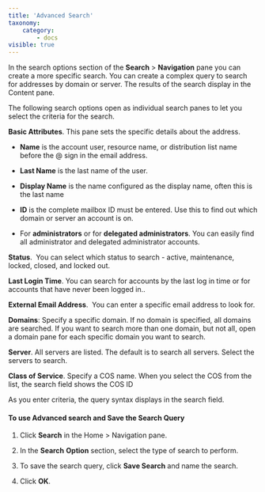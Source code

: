 ```yaml
---
title: 'Advanced Search'
taxonomy:
    category:
        - docs
visible: true
---
```


In the search options section of the **Search** > **Navigation** pane you can create a more specific search. You can create a complex query to search for addresses by domain or server. The results of the search display in the Content pane. 

The following search options open as individual search panes to let you select the criteria for the search.

<span style="font-weight: bold;">Basic Attributes</span>. This pane sets the specific details about the address.

*   <span style="font-weight: bold;">Name</span> is the account user, resource name, or distribution list name before the @ sign in the email address.

*   <span style="font-weight: bold;">Last Name</span> is the last name of the user.

*   <span style="font-weight: bold;">Display Name</span> is the name configured as the display name, often this is the last name

*   <span style="font-weight: bold;">ID</span> <span>is the</span> complete mailbox ID must be entered. Use this to find out which domain or server an account is on.

*   For <span style="font-weight: bold;">administrators</span> or for <span style="font-weight: bold;">delegated administrators</span><span>. You can easily find all administrator and delegated administrator accounts.</span>

**Status**.  <span style="font-weight: normal;">You can select which status to search - active, maintenance, locked, closed, and locked out.</span>

<span style="font-weight: bold;">Last Login Time</span>. You can search for accounts by the last log in time or for accounts that have never been logged in..

**External Email Address**<span style="font-weight: normal;">.  You can enter a specific email address to look for.</span>

<span style="font-weight: bold;">Domains</span>: Specify a specific domain. If no domain is specified, all domains are searched. If you want to search more than one domain, but not all, open a domain pane for each specific domain you want to search.

<span style="font-weight: bold;">Server</span>. All servers are listed. The default is to search all servers. Select the servers to search.

<span style="font-weight: bold;">Class of Service</span>. Specify a COS name. When you select the COS from the list, the search field shows the COS ID

As you enter criteria, the query syntax displays in the search field.

#### To use Advanced search and Save the Search Query

1.  Click <span style="font-weight: bold;">Search</span> in the Home > Navigation pane.

2.  In the <span style="font-weight: bold;">Search</span> <span style="font-weight: bold;">Option</span> section, select the type of search to perform.

3.  To save the search query, click <span style="font-weight: bold;">Save Search</span> and name the search.

4.  Click <span style="font-weight: bold;">OK</span>.